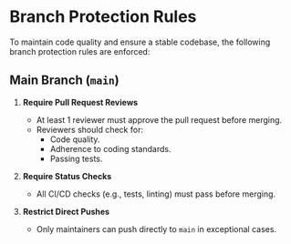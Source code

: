 # Branch Protection Rules

To maintain code quality and ensure a stable codebase, the following branch protection rules are enforced:

## Main Branch (`main`)

1. **Require Pull Request Reviews**

    - At least 1 reviewer must approve the pull request before merging.
    - Reviewers should check for:
        - Code quality.
        - Adherence to coding standards.
        - Passing tests.

2. **Require Status Checks**

    - All CI/CD checks (e.g., tests, linting) must pass before merging.

3. **Restrict Direct Pushes**
    - Only maintainers can push directly to `main` in exceptional cases.
